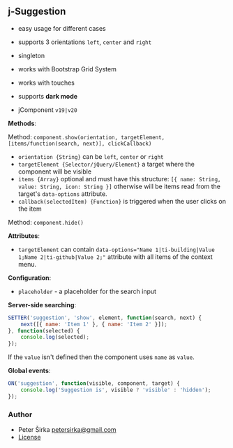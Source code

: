 ## j-Suggestion

- easy usage for different cases
- supports 3 orientations `left`, `center` and `right`
- singleton
- works with Bootstrap Grid System
- works with touches
- supports __dark mode__

- jComponent `v19|v20`

__Methods__:

Method: `component.show(orientation, targetElement, [items/function(search, next)], clickCallback)`

- `orientation {String}` can be `left`, `center` or `right`
- `targetElement {Selector/jQuery/Element}` a target where the component will be visible
- `items {Array}` optional and must have this structure: `[{ name: String, value: String, icon: String }]` otherwise will be items read from the target's `data-options` attribute.
- `callback(selectedItem) {Function}` is triggered when the user clicks on the item

Method: `component.hide()`

__Attributes__:
- `targetElement` can contain `data-options="Name 1|ti-building|Value 1;Name 2|ti-github|Value 2;"` attribute with all items of the context menu.

__Configuration__:
- `placeholder` - a placeholder for the search input

__Server-side searching__:

```javascript
SETTER('suggestion', 'show', element, function(search, next) {
	next([{ name: 'Item 1' }, { name: 'Item 2' }]);
}, function(selected) {
	console.log(selected);
});
````

If the `value` isn't defined then the component uses `name` as `value`.

__Global events__:

```javascript
ON('suggestion', function(visible, component, target) {
	console.log('Suggestion is', visible ? 'visible' : 'hidden');
});
```

### Author

- Peter Širka <petersirka@gmail.com>
- [License](https://www.totaljs.com/license/)